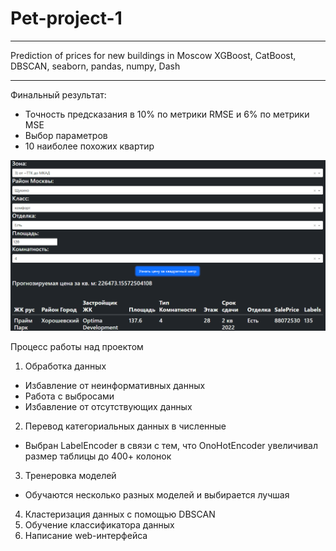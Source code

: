 # Pet-project-1
___
Prediction of prices for new buildings in Moscow
XGBoost, CatBoost, DBSCAN, seaborn, pandas, numpy, Dash
___
Финальный результат:
* Точность предсказания в 10% по метрики RMSE и 6% по метрики MSE
* Выбор параметров
* 10 наиболее похожих квартир

![Результат в виде web-интерфейса](Result.png)

Процесс работы над проектом
1) Обработка данных
* Избавление от неинформативных данных
* Работа с выбросами 
* Избавление от отсутствующих данных 
2) Перевод категориальных данных в численные 
* Выбран LabelEncoder в связи с тем, что OnoHotEncoder увеличивал размер таблицы до 400+ колонок 
3) Тренеровка моделей
* Обучаются несколько разных моделей и выбирается лучшая
4) Кластеризация данных с помощью DBSCAN 
5) Обучение классификатора данных
6) Написание web-интерфейса
